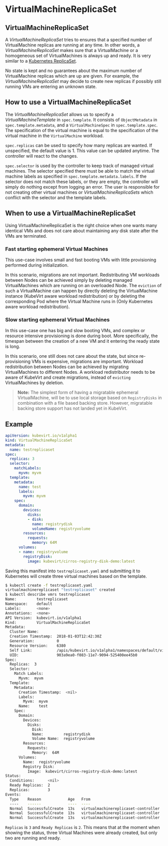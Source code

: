 # VirtualMachineReplicaSet

## VirtualMachineReplicaSet

A _VirtualMachineReplicaSet_ tries to ensures that a specified number of VirtualMachine replicas are running at any time. In other words, a _VirtualMachineReplicaSet_ makes sure that a VirtualMachine or a homogeneous set of VirtualMachines is always up and ready. It is very similar to a [Kubernetes ReplicaSet](https://kubernetes.io/docs/concepts/workloads/controllers/replicaset/).

No state is kept and no guarantees about the maximum number of VirtualMachine replicas which are up are given. For example, the _VirtualMachineReplicaSet_ may decide to create new replicas if possibly still running VMs are entering an unknown state.

## How to use a VirtualMachineReplicaSet

The _VirtualMachineReplicaSet_ allows us to specify a _VirtualMachineTemplate_ in `spec.template`. It consists of `ObjectMetadata` in `spec.template.metadata`, and a `VirtualMachineSpec` in `spec.template.spec`. The specification of the virtual machine is equal to the specification of the virtual machine in the `VirtualMachine` workload.

`spec.replicas` can be used to specify how many replicas are wanted. If unspecified, the default value is 1. This value can be updated anytime. The controller will react to the changes.

`spec.selector` is used by the controller to keep track of managed virtual machines. The selector specified there must be able to match the virtual machine labels as specified in `spec.template.metadata.labels`. If the selector does not match these labels, or they are empty, the controller will simply do nothing except from logging an error. The user is responsible for not creating other virtual machines or _VirtualMachineReplicaSets_ which conflict with the selector and the template labels.

## When to use a VirtualMachineReplicaSet

Using VirtualMachineReplicaSet is the right choice when one wants many identical VMs and does not care about maintaining any disk state after the VMs are terminated.

### Fast starting ephemeral Virtual Machines

This use-case involves small and fast booting VMs with little provisioning performed during initialization.

In this scenario, migrations are not important. Redistributing VM workloads between Nodes can be achieved simply by deleting managed VirtualMachines which are running on an overloaded Node. The `eviction` of such a VirtualMachine can happen by directly deleting the VirtualMachine instance \(KubeVirt aware workload redistribution\) or by deleting the corresponding Pod where the Virtual Machine runs in \(Only Kubernetes aware workload redistribution\).

### Slow starting ephemeral Virtual Machines

In this use-case one has big and slow booting VMs, and complex or resource intensive provisioning is done during boot. More specifically, the timespan between the creation of a new VM and it entering the ready state is long.

In this scenario, one still does not care about the state, but since re-provisioning VMs is expensive, migrations are important. Workload redistribution between Nodes can be achieved by migrating VirtualMachines to different Nodes. A workload redistributor needs to be aware of KubeVirt and create migrations, instead of `evicting` VirtualMachines by deletion.

> **Note:** The simplest form of having a migratable ephemeral VirtualMachine, will be to use local storage based on `RegistryDisks` in combination with a file based backing store. However, migratable backing store support has not landed yet in KubeVirt.

## Example

```yaml
apiVersion: kubevirt.io/v1alpha1
kind: VirtualMachineReplicaSet
metadata:
  name: testreplicaset
spec:
  replicas: 3
  selector:
    matchLabels:
      myvm: myvm
  template:
    metadata:
      name: test
      labels:
        myvm: myvm
    spec:
      domain:
        devices:
          disks:
          - disk:
            name: registrydisk
            volumeName: registryvolume
        resources:
          requests:
            memory: 64M
      volumes:
      - name: registryvolume
        registryDisk:
          image: kubevirt/cirros-registry-disk-demo:latest
```

Saving this manifest into `testreplicaset.yaml` and submitting it to Kubernetes will create three virtual machines based on the template.

```bash
$ kubectl create -f testreplicaset.yaml
virtualmachinereplicaset "testreplicaset" created
$ kubectl describe vmrs testreplicaset
Name:         testreplicaset
Namespace:    default
Labels:       <none>
Annotations:  <none>
API Version:  kubevirt.io/v1alpha1
Kind:         VirtualMachineReplicaSet
Metadata:
  Cluster Name:        
  Creation Timestamp:  2018-01-03T12:42:30Z
  Generation:          0
  Resource Version:    6380
  Self Link:           /apis/kubevirt.io/v1alpha1/namespaces/default/virtualmachinereplicasets/testreplicaset
  UID:                 903a9ea0-f083-11e7-9094-525400ee45b0
Spec:
  Replicas:  3
  Selector:
    Match Labels:
      Myvm:  myvm
  Template:
    Metadata:
      Creation Timestamp:  <nil>
      Labels:
        Myvm:  myvm
      Name:    test
    Spec:
      Domain:
        Devices:
          Disks:
            Disk:
            Name:         registrydisk
            Volume Name:  registryvolume
        Resources:
          Requests:
            Memory:  64M
      Volumes:
        Name:  registryvolume
        Registry Disk:
          Image:  kubevirt/cirros-registry-disk-demo:latest
Status:
  Conditions:      <nil>
  Ready Replicas:  2
  Replicas:        3
Events:
  Type    Reason            Age   From                                 Message
  ----    ------            ----  ----                                 -------
  Normal  SuccessfulCreate  13s   virtualmachinereplicaset-controller  Created virtual machine: testh8998
  Normal  SuccessfulCreate  13s   virtualmachinereplicaset-controller  Created virtual machine: testf474w
  Normal  SuccessfulCreate  13s   virtualmachinereplicaset-controller  Created virtual machine: test5lvkd
```

`Replicas` is `3` and `Ready Replicas` is `2`. This means that at the moment when showing the status, three Virtual Machines were already created, but only two are running and ready.

